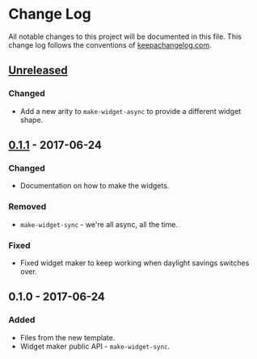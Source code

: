 # Change Log
All notable changes to this project will be documented in this file. This change log follows the conventions of [keepachangelog.com](http://keepachangelog.com/).

## [Unreleased]
### Changed
- Add a new arity to `make-widget-async` to provide a different widget shape.

## [0.1.1] - 2017-06-24
### Changed
- Documentation on how to make the widgets.

### Removed
- `make-widget-sync` - we're all async, all the time.

### Fixed
- Fixed widget maker to keep working when daylight savings switches over.

## 0.1.0 - 2017-06-24
### Added
- Files from the new template.
- Widget maker public API - `make-widget-sync`.

[Unreleased]: https://github.com/your-name/constantia/compare/0.1.1...HEAD
[0.1.1]: https://github.com/your-name/constantia/compare/0.1.0...0.1.1

